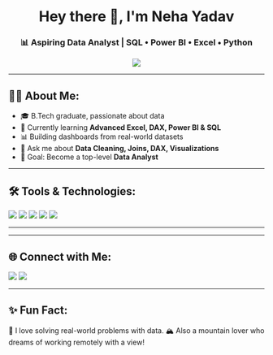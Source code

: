 <!-- Banner Image -->


<h1 align="center">Hey there 👋, I'm Neha Yadav</h1>
<h3 align="center">📊 Aspiring Data Analyst | SQL • Power BI • Excel • Python</h3>

<p align="center">
  <img src="https://readme-typing-svg.herokuapp.com?font=Fira+Code&size=22&pause=1000&color=FAD249&center=true&vCenter=true&width=600&lines=Turning+raw+data+into+insights...;Learning+Power+BI+%7C+SQL+%7C+Excel+%7C+Python;Making+dashboards+that+tell+stories" />
</p>

---

## 🙋‍♀️ About Me:
- 🎓 B.Tech graduate, passionate about data
- 🔎 Currently learning **Advanced Excel, DAX, Power BI & SQL**
- 📊 Building dashboards from real-world datasets
- 💬 Ask me about **Data Cleaning, Joins, DAX, Visualizations**
- 🎯 Goal: Become a top-level **Data Analyst**

---

## 🛠️ Tools & Technologies:
<p align="left">
  <img src="https://img.shields.io/badge/SQL-MySQL-informational?style=flat&logo=mysql&logoColor=white&color=orange" />
  <img src="https://img.shields.io/badge/Power%20BI-Visuals-yellow?style=flat&logo=powerbi&logoColor=black" />
  <img src="https://img.shields.io/badge/Excel-Data%20Cleaning-green?style=flat&logo=microsoft-excel" />
  <img src="https://img.shields.io/badge/Python-EDA-blue?style=flat&logo=python&logoColor=white" />
  <img src="https://img.shields.io/badge/GitHub-VersionControl-black?style=flat&logo=github" />
</p>

---



---

## 🌐 Connect with Me:

<p align="left">
  <a href="mailto:dev.nehayadav123@gmail.com"><img src="https://img.shields.io/badge/Gmail-Contact-red?style=flat&logo=gmail" /></a>
  <a href="linkedin.com/in/neha-yadav-428092228" target="_blank"><img src="https://img.shields.io/badge/LinkedIn-Profile-blue?style=flat&logo=linkedin" /></a>
</p>

---

## ✨ Fun Fact:
📍 I love solving real-world problems with data.
🏔️ Also a mountain lover who dreams of working remotely with a view!




 


